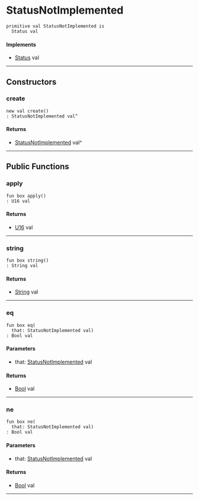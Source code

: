 # StatusNotImplemented

```pony
primitive val StatusNotImplemented is
  Status val
```

#### Implements

* [Status](net-http-Status) val

---

## Constructors

### create

```pony
new val create()
: StatusNotImplemented val^
```

#### Returns

* [StatusNotImplemented](net-http-StatusNotImplemented) val^

---

## Public Functions

### apply

```pony
fun box apply()
: U16 val
```

#### Returns

* [U16](builtin-U16) val

---

### string

```pony
fun box string()
: String val
```

#### Returns

* [String](builtin-String) val

---

### eq

```pony
fun box eq(
  that: StatusNotImplemented val)
: Bool val
```
#### Parameters

*   that: [StatusNotImplemented](net-http-StatusNotImplemented) val

#### Returns

* [Bool](builtin-Bool) val

---

### ne

```pony
fun box ne(
  that: StatusNotImplemented val)
: Bool val
```
#### Parameters

*   that: [StatusNotImplemented](net-http-StatusNotImplemented) val

#### Returns

* [Bool](builtin-Bool) val

---


